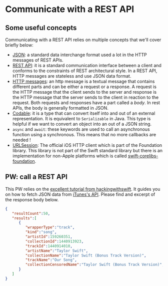 # Communicate with a REST API

## Some useful concepts

Communicating with a REST API relies on multiple concepts that we'll cover briefly below:

- [JSON](https://www.json.org/json-en.html): a standard data interchange format used a lot in the HTTP messages of REST APIs.
- [REST API](https://www.redhat.com/en/topics/api/what-is-a-rest-api): it is a standard communication interface between a client and conforms to the constraints of REST architectural style. In a REST API, HTTP messages are stateless and use JSON data format.
- [HTTP messages](https://developer.mozilla.org/en-US/docs/Web/HTTP/Messages): an http message is a textual message that contains different parts and can be either a request or a response. A request is the HTTP message that the client sends to the server and response is the HTTP message that the server sends to the client in reaction to the request. Both requests and responses have a part called a *body*. In rest APIs, the body is generally formatted in JSON.
- [Codable](https://developer.apple.com/documentation/swift/codable): it is a type that can convert itself into and out of an external representation. It is equivalent to `Serializable` in Java. This type is helpful if we want to convert an object into an out of a JSON string.
- `async` and `await`: these keywords are used to call an asynchronous function using a synchronous. This means that no more callbacks are needed !
- [URLSession](https://developer.apple.com/documentation/foundation/urlsession): The official iOS HTTP client which is part of the Foundation library. This library is not part of the Swift standard library but there is an implementation for non-Apple platforms which is called [swift-corelibs-foundation](https://github.com/apple/swift-corelibs-foundation).

## PW: call a REST API

This PW relies on the [excellent tutorial from hackingwithswift](https://www.hackingwithswift.com/books/ios-swiftui/sending-and-receiving-codable-data-with-urlsession-and-swiftui).
It guides you on how to fetch JSON data from [iTunes's API](https://itunes.apple.com/search?term=taylor+swift&entity=song).
Please find and excerpt of the response body below.

```json
{
   "resultCount":50,
   "results":[
      {
         "wrapperType":"track",
         "kind":"song",
         "artistId":159260351,
         "collectionId":1440913923,
         "trackId":1440914010,
         "artistName":"Taylor Swift",
         "collectionName":"Taylor Swift (Bonus Track Version)",
         "trackName":"Our Song",
         "collectionCensoredName":"Taylor Swift (Bonus Track Version)",
      }
   ]
}
```